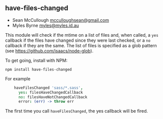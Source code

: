 have-files-changed
----------------

* Sean McCullough <mcculloughsean@gmail.com>
* Myles Byrne <myles@myles.id.au>

This module will check if the mtime on a list of files and, when called, a
`yes` callback if the files have changed since they were last checked, or a
`no` callback if they are the same. The list of files is specified as a glob
pattern (see https://github.com/isaacs/node-glob).

To get going, install with NPM:

`npm install have-files-changed`

For example

````coffeescript
    haveFilesChanged 'sass/*.sass',
      yes: filesHaveChangedCallback
      no: filesHaveNotChangedCallback
      error: (err) -> throw err
````

The first time you call `haveFilesChanged`, the yes callback will be fired.

